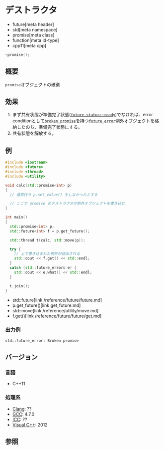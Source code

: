 # デストラクタ
* future[meta header]
* std[meta namespace]
* promise[meta class]
* function[meta id-type]
* cpp11[meta cpp]

```cpp
~promise();
```

## 概要
`promise`オブジェクトの破棄


## 効果
1. まず共有状態が準備完了状態([`future_status::ready`](../future_status.md))でなければ、error conditionとして[`broken_promise`](../future_errc.md)を持つ[`future_error`](../future_error.md)例外オブジェクトを格納したのち、準備完了状態にする。
2. 共有状態を解放する。

## 例
```cpp example
#include <iostream>
#include <future>
#include <thread>
#include <utility>

void calc(std::promise<int> p)
{
  // 通常行う p.set_value() をしなかったとする

  // ここで promise のデストラクタが例外オブジェクトを書き込む
}

int main()
{
  std::promise<int> p;
  std::future<int> f = p.get_future();

  std::thread t(calc, std::move(p));

  try {
    // 上で書き込まれた例外が送出される
    std::cout << f.get() << std::endl;
  }
  catch (std::future_error& e) {
    std::cout << e.what() << std::endl;
  }

  t.join();
}
```
* std::future[link /reference/future/future.md]
* p.get_future()[link get_future.md]
* std::move[link /reference/utility/move.md]
* f.get()[link /reference/future/future/get.md]

### 出力例
```
std::future_error: Broken promise
```

## バージョン
### 言語
- C++11

### 処理系
- [Clang](/implementation.md#clang): ??
- [GCC](/implementation.md#gcc): 4.7.0
- [ICC](/implementation.md#icc): ??
- [Visual C++](/implementation.md#visual_cpp): 2012


## 参照


